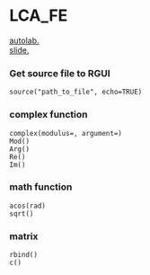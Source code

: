# LCA_FE

[autolab.](https://autolab.en.kku.ac.th/auth/users/sign_in)  
[slide.](https://drive.google.com/drive/folders/1uu8KTnRDiTCpYni1emifssrDlIw3eqdw?usp=sharing)




### Get source file to RGUI
```
source("path_to_file", echo=TRUE)
```

### complex function
```
complex(modulus=, argument=)
Mod()
Arg()
Re()
Im()
```

### math function
```
acos(rad)
sqrt()
```

### matrix
```
rbind()
c()
```


